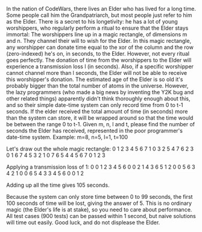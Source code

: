 In the nation of CodeWars, there lives an Elder who has lived for a long time. Some people call him the Grandpatriarch, but most people just refer to him as the Elder.
There is a secret to his longetivity: he has a lot of young worshippers, who regularly perform a ritual to ensure that the Elder stays immortal:
The worshippers line up in a magic rectangle, of dimensions m and n.
They channel their will to wish for the Elder. In this magic rectangle, any worshipper can donate time equal to the xor of the column and the row (zero-indexed) he's on, in seconds, to the Elder.
However, not every ritual goes perfectly. The donation of time from the worshippers to the Elder will experience a transmission loss l (in seconds). Also, if a specific worshipper cannot channel more than l seconds, the Elder will not be able to receive this worshipper's donation.
The estimated age of the Elder is so old it's probably bigger than the total number of atoms in the universe. However, the lazy programmers (who made a big news by inventing the Y2K bug and other related things) apparently didn't think thoroughly enough about this, and so their simple date-time system can only record time from 0 to t-1 seconds. If the elder received the total amount of time (in seconds) more than the system can store, it will be wrapped around so that the time would be between the range 0 to t-1.
Given m, n, l and t, please find the number of seconds the Elder has received, represented in the poor programmer's date-time system.
Example:
m=8, n=5, l=1, t=100

Let's draw out the whole magic rectangle:
0 1 2 3 4 5 6 7
1 0 3 2 5 4 7 6
2 3 0 1 6 7 4 5
3 2 1 0 7 6 5 4
4 5 6 7 0 1 2 3

Applying a transmission loss of 1:
0 0 1 2 3 4 5 6
0 0 2 1 4 3 6 5
1 2 0 0 5 6 3 4
2 1 0 0 6 5 4 3
3 4 5 6 0 0 1 2

Adding up all the time gives 105 seconds.

Because the system can only store time between 0 to 99 seconds, the first 100 seconds of time will be lost, giving the answer of 5.
This is no ordinary magic (the Elder's life is at stake), so you need to care about performance. All test cases (900 tests) can be passed within 1 second, but naive solutions will time out easily. Good luck, and do not displease the Elder.